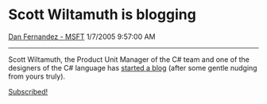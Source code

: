 <div id="page">

# Scott Wiltamuth is blogging

[Dan Fernandez -
MSFT](https://social.msdn.microsoft.com/profile/Dan%20Fernandez%20-%20MSFT)
1/7/2005 9:57:00 AM

-----

<div id="content">

Scott Wiltamuth, the Product Unit Manager of the C\# team and one of the
designers of the C\# language has [started a
blog](http://blogs.msdn.com/scottwil) (after some gentle nudging from
yours truly).

[Subscribed\!](http://blogs.msdn.com/scottwil/Rss.aspx)

</div>

</div>
